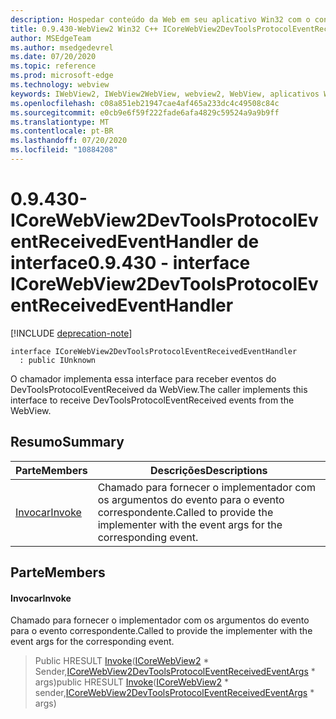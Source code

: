 ```yaml
---
description: Hospedar conteúdo da Web em seu aplicativo Win32 com o controle WebView2 do Microsoft Edge
title: 0.9.430-WebView2 Win32 C++ ICoreWebView2DevToolsProtocolEventReceivedEventHandler
author: MSEdgeTeam
ms.author: msedgedevrel
ms.date: 07/20/2020
ms.topic: reference
ms.prod: microsoft-edge
ms.technology: webview
keywords: IWebView2, IWebView2WebView, webview2, WebView, aplicativos Win32, Win32, Edge, ICoreWebView2, ICoreWebView2Host, controle do navegador, HTML Edge
ms.openlocfilehash: c08a851eb21947cae4af465a233dc4c49508c84c
ms.sourcegitcommit: e0cb9e6f59f222fade6afa4829c59524a9a9b9ff
ms.translationtype: MT
ms.contentlocale: pt-BR
ms.lasthandoff: 07/20/2020
ms.locfileid: "10884208"
---
```

# <span data-ttu-id="5dd2e-104">0.9.430-ICoreWebView2DevToolsProtocolEventReceivedEventHandler de interface</span><span class="sxs-lookup"><span data-stu-id="5dd2e-104">0.9.430 - interface ICoreWebView2DevToolsProtocolEventReceivedEventHandler</span></span> 

[!INCLUDE [deprecation-note](../../includes/deprecation-note.md)]

```
interface ICoreWebView2DevToolsProtocolEventReceivedEventHandler
  : public IUnknown
```

<span data-ttu-id="5dd2e-105">O chamador implementa essa interface para receber eventos do DevToolsProtocolEventReceived da WebView.</span><span class="sxs-lookup"><span data-stu-id="5dd2e-105">The caller implements this interface to receive DevToolsProtocolEventReceived events from the WebView.</span></span>

## <span data-ttu-id="5dd2e-106">Resumo</span><span class="sxs-lookup"><span data-stu-id="5dd2e-106">Summary</span></span>

 <span data-ttu-id="5dd2e-107">Parte</span><span class="sxs-lookup"><span data-stu-id="5dd2e-107">Members</span></span>                        | <span data-ttu-id="5dd2e-108">Descrições</span><span class="sxs-lookup"><span data-stu-id="5dd2e-108">Descriptions</span></span>
--------------------------------|---------------------------------------------
[<span data-ttu-id="5dd2e-109">Invocar</span><span class="sxs-lookup"><span data-stu-id="5dd2e-109">Invoke</span></span>](#invoke) | <span data-ttu-id="5dd2e-110">Chamado para fornecer o implementador com os argumentos do evento para o evento correspondente.</span><span class="sxs-lookup"><span data-stu-id="5dd2e-110">Called to provide the implementer with the event args for the corresponding event.</span></span>

## <span data-ttu-id="5dd2e-111">Parte</span><span class="sxs-lookup"><span data-stu-id="5dd2e-111">Members</span></span>

#### <span data-ttu-id="5dd2e-112">Invocar</span><span class="sxs-lookup"><span data-stu-id="5dd2e-112">Invoke</span></span> 

<span data-ttu-id="5dd2e-113">Chamado para fornecer o implementador com os argumentos do evento para o evento correspondente.</span><span class="sxs-lookup"><span data-stu-id="5dd2e-113">Called to provide the implementer with the event args for the corresponding event.</span></span>

> <span data-ttu-id="5dd2e-114">Public HRESULT [Invoke](#invoke)([ICoreWebView2](ICoreWebView2.md) \* Sender,[ICoreWebView2DevToolsProtocolEventReceivedEventArgs](ICoreWebView2DevToolsProtocolEventReceivedEventArgs.md) \* args)</span><span class="sxs-lookup"><span data-stu-id="5dd2e-114">public HRESULT [Invoke](#invoke)([ICoreWebView2](ICoreWebView2.md) \* sender,[ICoreWebView2DevToolsProtocolEventReceivedEventArgs](ICoreWebView2DevToolsProtocolEventReceivedEventArgs.md) \* args)</span></span>

